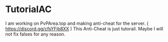 # TutorialAC
I am working on PvPArea.top and making anti-cheat for the server. ( https://discord.gg/cfsYFjb8XX )
This Anti-Cheat is just tutorail. 
Maybe I will not fix falses for any reason.
